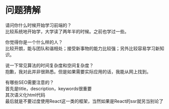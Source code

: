 # 问题猜解
请问你什么时候开始学习前端的？  
比较系统地开始学，大学读了两年半的时候。之前也学过一些。


你觉得你是一个什么样的人？  
比较开朗，能与团队和谐相处；接受新事物的能力比较强；另外比较容易学习新知识。

说一下常见算法的时间复杂度和空间复杂度？  
抱歉，我对此并非很熟悉。但是如果需要实际应用的话，我能从网上找到。

有哪些SEO需要注意的？  
首先是title，description，keywords很重要  
其次语义化html代码  
最后就是不要过度使用React这一类的框架，当然如果是React的ssr就另当别论了